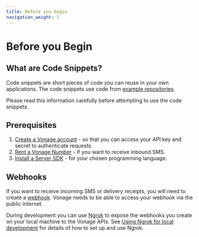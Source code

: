 ```yaml
---
title: Before you begin
navigation_weight: 1
---
```


# Before you Begin

## What are Code Snippets?

Code snippets are short pieces of code you can reuse in your own applications.
The code snippets use code from [example repositories](https://github.com/topics/nexmo-quickstart).

Please read this information carefully before attempting to use the code snippets. 

## Prerequisites

1. [Create a Vonage account](/account/guides/dashboard-management#create-and-configure-a-nexmo-account) - so that you can access your API key and secret to authenticate requests.
2. [Rent a Vonage Number](/numbers/guides/number-management#rent-a-virtual-number) - if you want to receive inbound SMS.
3. [Install a Server SDK](/tools) - for your chosen programming language.

## Webhooks

If you want to receive incoming SMS or delivery receipts, you will need to create a [webhook](/concepts/guides/webhooks). Vonage needs to be able to access your webhook via the public internet.

During development you can use [Ngrok](https://ngrok.com) to expose the webhooks you create on your local machine to the Vonage APIs. See [Using Ngrok for local development](/tools/ngrok) for details of how to set up and use Ngrok.
